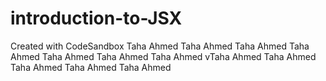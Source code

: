 # introduction-to-JSX
Created with CodeSandbox
Taha Ahmed
Taha Ahmed
Taha Ahmed
Taha Ahmed
Taha Ahmed
Taha Ahmed
Taha Ahmed
vTaha Ahmed
Taha Ahmed
Taha Ahmed
Taha Ahmed
Taha Ahmed

